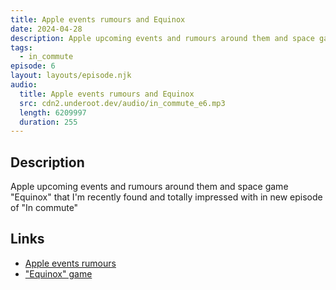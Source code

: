```yaml
---
title: Apple events rumours and Equinox
date: 2024-04-28
description: Apple upcoming events and rumours around them and space game "Equinox" that I'm recently found and totally impressed with in new episode of "In commute"
tags:
  - in_commute
episode: 6
layout: layouts/episode.njk
audio:
  title: Apple events rumours and Equinox
  src: cdn2.underoot.dev/audio/in_commute_e6.mp3
  length: 6209997
  duration: 255
---
```

## Description
Apple upcoming events and rumours around them and space game "Equinox" that I'm recently found and totally impressed with in new episode of "In commute"

## Links
- <a href="https://www.theverge.com/2024/4/28/24143526/apple-oled-ipad-pro-11-13-inch-m4-ai-tablet" target="_blank">Apple events rumours</a>
- <a href="https://littleworkshop.fr/projects/equinox/" target="_blank">"Equinox" game</a>
